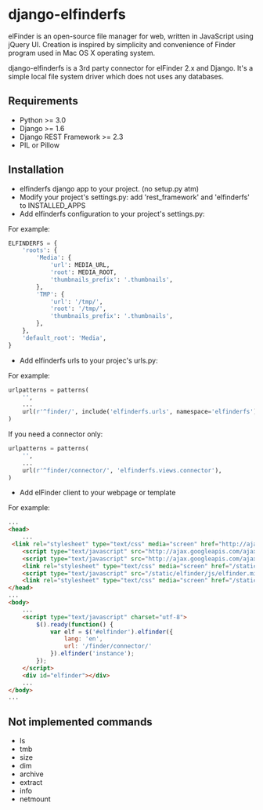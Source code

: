 django-elfinderfs
=================

elFinder is an open-source file manager for web, written in JavaScript using jQuery UI.
Creation is inspired by simplicity and convenience of Finder program used in Mac OS X
operating system.

django-elfinderfs is a 3rd party connector for elFinder 2.x and Django.
It's a simple local file system driver which does not uses any databases.


Requirements
------------

* Python >= 3.0
* Django >= 1.6
* Django REST Framework >= 2.3
* PIL or Pillow


Installation
------------

* elfinderfs django app to your project. (no setup.py atm)
* Modify your project's settings.py: add 'rest_framework' and 'elfinderfs' to INSTALLED_APPS
* Add elfinderfs configuration to your project's settings.py:

For example:
```python
ELFINDERFS = {
    'roots': {
        'Media': {
            'url': MEDIA_URL,
            'root': MEDIA_ROOT,
            'thumbnails_prefix': '.thumbnails',
        },
        'TMP': {
            'url': '/tmp/',
            'root': '/tmp/',
            'thumbnails_prefix': '.thumbnails',
        },
    },
    'default_root': 'Media',
}
```

* Add elfinderfs urls to your projec's urls.py:

For example:
```python
urlpatterns = patterns(
    '',
    ...
    url(r'^finder/', include('elfinderfs.urls', namespace='elfinderfs')),
)
```

If you need a connector only:
```python
urlpatterns = patterns(
    '',
    ...
    url(r'^finder/connector/', 'elfinderfs.views.connector'),
)
```

* Add elFinder client to your webpage or template

For example:
```html
...
<head>
    ...
 <link rel="stylesheet" type="text/css" media="screen" href="http://ajax.googleapis.com/ajax/libs/jqueryui/1.8.14/themes/smoothness/jquery-ui.css" />
    <script type="text/javascript" src="http://ajax.googleapis.com/ajax/libs/jquery/1.6.2/jquery.min.js" ></script> 
    <script type="text/javascript" src="http://ajax.googleapis.com/ajax/libs/jqueryui/1.8.14/jquery-ui.min.js"></script>
    <link rel="stylesheet" type="text/css" media="screen" href="/static/elfinder/css/elfinder.min.css">
    <script type="text/javascript" src="/static/elfinder/js/elfinder.min.js"></script>
    <link rel="stylesheet" type="text/css" media="screen" href="/static/elfinder/css/theme.css">
</head>
...
<body>
    ...
    <script type="text/javascript" charset="utf-8">
        $().ready(function() {
            var elf = $('#elfinder').elfinder({
                lang: 'en',
                url: '/finder/connector/'
            }).elfinder('instance');
        });
    </script>
    <div id="elfinder"></div>
    ...
</body>
...
```

Not implemented commands
------------------------

* ls
* tmb
* size
* dim
* archive
* extract
* info
* netmount
